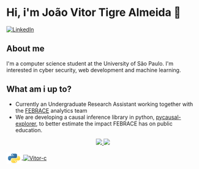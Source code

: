 # Hi, i'm João Vitor Tigre Almeida 🐅
[![LinkedIn](https://img.shields.io/static/v1?label=LinkedIn&message=%20&color=blue&logo=LinkedIn&style=flat-square&logoColor=white)](https://www.linkedin.com/in/joao-vitor-tigre-almeida-1831b2190/)
## About me
I'm a computer science student at the University of São Paulo. I'm interested in cyber security, web development and machine learning.  

## What am i up to?
* Currently an Undergraduate Research Assistant working together with the [FEBRACE](https://febrace.org.br/) analytics team
* We are developing a causal inference library in python, [pycausal-explorer](https://github.com/gotolino/pycausal-explorer), to better estimate the impact FEBRACE has on public education.

<div align="center">
  <a href="https://github.com/joao-vta">
  <img height="150em" src="https://github-readme-stats.vercel.app/api?username=joao-vta&show_icons=true&theme=dark&include_all_commits=true&count_private=true"/>
  <img height="150em" src="https://github-readme-stats.vercel.app/api/top-langs/?username=joao-vta&layout=compact&langs_count=7&theme=dark"/>
</div>
  
 <div style="display: inline_block"><br>
  <img align="center" alt="Vitor-python" height="30" width="40" src="https://raw.githubusercontent.com/devicons/devicon/master/icons/python/python-original.svg">
  <img align="center" alt="Vitor-c" height="30" width="40" src="https://cdn.jsdelivr.net/gh/devicons/devicon/icons/c/c-original.svg">
</div>

 
